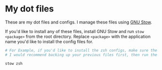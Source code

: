# My dot files

These are my dot files and configs. I manage these files using [GNU Stow](https://www.gnu.org/software/stow/). 

If you'd like to install any of these files, install GNU Stow and run `stow <package>` from the root directory. Replace `<package>` with the application name you'd like to install the config files for.

```bash
# For Example, if you'd like to install the zsh configs, make sure the files do not already exists in your home directory,
# I would recommend backing up your previous files first, then run the following:

stow zsh
```